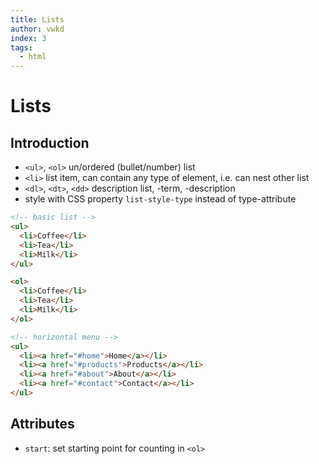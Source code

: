 ```yaml
---
title: Lists
author: vwkd
index: 3
tags:
  - html
---
```

# Lists



## Introduction

- `<ul>`, `<ol>` un/ordered (bullet/number) list
- `<li>` list item, can contain any type of element, i.e. can nest other list
- `<dl>`, `<dt>`, `<dd>` description list, -term, -description
- style with CSS property `list-style-type` instead of type-attribute

```html
<!-- basic list -->
<ul>
  <li>Coffee</li>
  <li>Tea</li>
  <li>Milk</li>
</ul>

<ol>
  <li>Coffee</li>
  <li>Tea</li>
  <li>Milk</li>
</ol>
```

```html
<!-- horizontal menu -->
<ul>
  <li><a href="#home">Home</a></li>
  <li><a href="#products">Products</a></li>
  <li><a href="#about">About</a></li>
  <li><a href="#contact">Contact</a></li>
</ul>
```

<!-- Demo: HTML/list -->



## Attributes

- `start`: set starting point for counting in `<ol>`